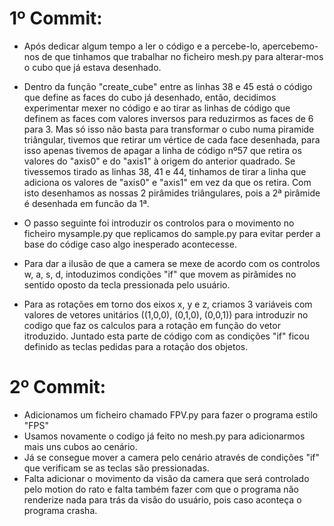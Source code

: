 # 1º Commit:
- Após dedicar algum tempo a ler o código e a percebe-lo, apercebemo-nos de que tinhamos que trabalhar no ficheiro mesh.py para alterar-mos o cubo que já estava desenhado.

- Dentro da função "create_cube" entre as linhas 38 e 45 está o código que define as faces do cubo já desenhado, então, decidimos experimentar mexer no código e ao tirar as linhas de código que definem as faces com valores inversos para reduzirmos as faces de 6 para 3. Mas só isso não basta para transformar o cubo numa piramide triângular, tivemos que retirar um vértice de cada face desenhada, para isso apenas tivemos de apagar a linha de código nº57 que retira os valores do "axis0" e do "axis1" à origem do anterior quadrado. Se tivessemos tirado as linhas 38, 41 e 44, tinhamos de tirar a linha que adiciona os valores de "axis0" e "axis1" em vez da que os retira. Com isto desenhamos as nossas 2 pirâmides triângulares, pois a 2ª pirâmide é desenhada em funcão da 1ª.
- O passo seguinte foi introduzir os controlos para o movimento no ficheiro mysample.py que replicamos do sample.py para evitar perder a base do códige caso algo inesperado acontecesse.
- Para dar a ilusão de que a camera se mexe de acordo com os controlos w, a, s, d, intoduzimos condições "if" que movem as pirâmides no sentido oposto da tecla pressionada pelo usuário.
- Para as rotações em torno dos eixos x, y e z, criamos 3 variáveis com valores de vetores unitários ((1,0,0), (0,1,0), (0,0,1)) para introduzir no codigo que faz os calculos para a rotação em função do vetor itroduzido. Juntado esta parte de código com as condições "if" ficou definido as teclas pedidas para a rotação dos objetos.

# 2º Commit:
- Adicionamos um ficheiro chamado FPV.py para fazer o programa estilo "FPS"
- Usamos novamente o codigo já feito no mesh.py para adicionarmos mais uns cubos ao cenário.
- Já se consegue mover a camera pelo cenário através de condições "if" que verificam se as teclas são pressionadas.
- Falta adicionar o movimento da visão da camera que será controlado pelo motion do rato e falta também fazer com que o programa não renderize nada para trás da visão do usuário, pois caso aconteça o programa crasha.